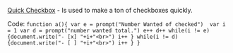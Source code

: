 [Quick Checkbox](https://www.w3schools.com/code/tryit.asp?filename=GQTXAUTF5DTW) - Is used to make a ton of checkboxes quickly.

Code: `
function a(){
var e = prompt("Number Wanted of checked") 
var i = 1
var d = prompt("number wanted total.")
e++
d++
while(i != e){document.write("- [x] "+i+"<br>")
i++
}
while(i != d){document.write("- [ ] "+i+"<br>")
i++
}
}
`
